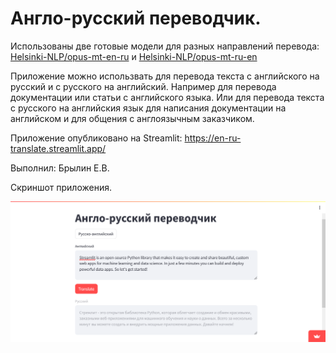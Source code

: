 # Англо-русский переводчик.

Использованы две готовые модели для разных направлений перевода:
[Helsinki-NLP/opus-mt-en-ru](https://huggingface.co/Helsinki-NLP/opus-mt-en-ru)
и [Helsinki-NLP/opus-mt-ru-en](https://huggingface.co/Helsinki-NLP/opus-mt-ru-en)

Приложение можно использвать для перевода текста с английского на русский и с русского на английский.
Например для перевода документации или статьи с английского языка. Или для перевода текста с русского
на английския язык для написания документации на английском и для общения с англоязычным заказчиком.

Приложение опубликовано на Streamlit: https://en-ru-translate.streamlit.app/

Выполнил: Брылин Е.В.

Скриншот приложения.

![](screenshot.png)